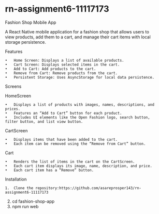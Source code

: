 # rn-assignment6-11117173

Fashion Shop Mobile App

A React Native mobile application for a fashion shop that allows users to view products, add them to a cart, and manage their cart items with local storage persistence.

Features

	•	Home Screen: Displays a list of available products.
	•	Cart Screen: Displays selected items in the cart.
	•	Add to Cart: Add products to the cart.
	•	Remove from Cart: Remove products from the cart.
	•	Persistent Storage: Uses AsyncStorage for local data persistence.

Screens

HomeScreen

	•	Displays a list of products with images, names, descriptions, and prices.
	•	Features an “Add to Cart” button for each product.
	•	Includes UI elements like the Open Fashion logo, search button, filter button, and list view button.

CartScreen

	•	Displays items that have been added to the cart.
	•	Each item can be removed using the “Remove from Cart” button.

Cart

	•	Renders the list of items in the cart on the CartScreen.
	•	Each cart item displays its image, name, description, and price.
	•	Each cart item has a “Remove” button.

Installation

	1.	Clone the repository:https://github.com/asareprosper143/rn-assignment6-11117173
  2. cd fashion-shop-app
  3. npm run web
